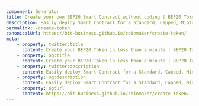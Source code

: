 ```yaml
---
component: Generator
title: Create your own BEP20 Smart Contract without coding | BEP20 Token Generator
description: Easily deploy Smart Contract for a Standard, Capped, Mintable, Burnable BEP20 Token. BEP20 Generator is the easiest and fastest way to create your own BEP20 token on the Binance Smart Chain network. No coding skills are required.
permalink: /create-token
canonicalUrl: https://bit-business.github.io/coinmaker/create-token/
meta:
    - property: twitter:title
      content: Create your BEP20 Token in less than a minute | BEP20 Token Generator
    - property: og:title
      content: Create your BEP20 Token in less than a minute | BEP20 Token Generator
    - property: twitter:description
      content: Easily deploy Smart Contract for a Standard, Capped, Mintable, Burnable BEP20 Token. BEP20 Generator is the easiest and fastest way to create your own BEP20 token on the Binance Smart Chain network. No coding skills are required.
    - property: og:description
      content: Easily deploy Smart Contract for a Standard, Capped, Mintable, Burnable BEP20 Token. BEP20 Generator is the easiest and fastest way to create your own BEP20 token on the Binance Smart Chain network. No coding skills are required.
    - property: og:url
      content: https://bit-business.github.io/coinmaker/create-token/
---
```

